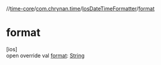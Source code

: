 //[time-core](../../../index.md)/[com.chrynan.time](../index.md)/[IosDateTimeFormatter](index.md)/[format](format.md)

# format

[ios]\
open override val [format](format.md): [String](https://kotlinlang.org/api/latest/jvm/stdlib/kotlin/-string/index.html)
